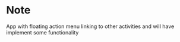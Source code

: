 # Note
App with floating action menu linking to other activities and will have implement some functionality
